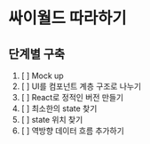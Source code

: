 # 싸이월드 따라하기

## 단계별 구축

1. [ ] Mock up
2. [ ] UI를 컴포넌트 계층 구조로 나누기
3. [ ] React로 정적인 버전 만들기
4. [ ] 최소한의 state 찾기
5. [ ] state 위치 찾기
6. [ ] 역방향 데이터 흐름 추가하기
